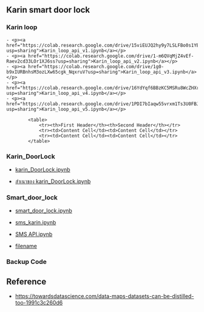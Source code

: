 ## Karin smart door lock

### Karin loop
    - <p><a href="https://colab.research.google.com/drive/15viEUJQ2hy9y7LSLFBo0s1YBdvTVfQGs?usp=sharing">Karin_loop_api_v1.ipynb</a></p>
    - <p><a href="https://colab.research.google.com/drive/1-m6QVqMjZ4vEf-Raev2cd33LOr1XJ6ss?usp=sharing">Karin_loop_api_v2.ipynb</a></p>
    - <p><a href="https://colab.research.google.com/drive/1g0-b9xIURBnhsM3ozLXw65cgk_NqxruV?usp=sharing">Karin_loop_api_v3.ipynb</a></p>
    - <p><a href="https://colab.research.google.com/drive/16YdYqf6BBzKC5MSRu8WcZHXrQ_zRXUv6?usp=sharing">Karin_loop_api_v4.ipynb</a></p>
    - <p><a href="https://colab.research.google.com/drive/1PDI7bIaqw55vrxm1Ts3U0FBJtKC8liPW?usp=sharing">Karin_loop_api_v5.ipynb</a></p>
    
            <table>
                <tr><th>First Header</th><th>Second Header</th></tr>
                <tr><td>Content Cell</td><td>Content Cell</td></tr>
                <tr><td>Content Cell</td><td>Content Cell</td></tr>
            </table>

### Karin_DoorLock
- <p><a href="https://colab.research.google.com/drive/1qwq7U09J9UKjHWZ3K8JhTGdBoIg-2Ulw?usp=sharing">karin_DoorLock.ipynb</a></p>
- <p><a href="https://colab.research.google.com/drive/1lr4i31J7axBStHYFEp1YHBqtOC2_e-E1?usp=sharing">สำเนาของ karin_DoorLock.ipynb</a></p>

### Smart_door_lock
- <p><a href="https://colab.research.google.com/drive/1XCCuC_nUxr1pJ6MWIIwPFypj6mhXx1qm?usp=sharing">smart_door_lock.ipynb</a></p>
- <p><a href="https://colab.research.google.com/drive/1BXRuJR4TS9mh5dcXFu38v03QZ-iMvxl5?usp=sharing">sms_karin.ipynb</a></p>
- <p><a href="https://colab.research.google.com/drive/1AGRO6q1PJRDC-E6CeyUg3dniaC1erLU7?usp=sharing">SMS API.ipynb</a></p>
- <p><a href="url">filename</a></p>


### Backup Code


## Reference
- https://towardsdatascience.com/data-maps-datasets-can-be-distilled-too-1991c3c260d6

